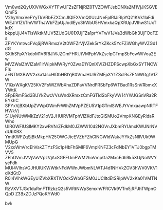 Vm0wd2QyUXlVWGxXYTFwUFZsZFNjRlZ0TVZOWFJsbDNXa2M1VjJKSGVEQmFS
V2hyVmxVeFYyTkVRbFZXCmJIQlFXVmQ0UzJNeFpIRlJiRlpYQ21KVk1IaFdi
WEJIV1ZkTmVWTnJWbFZpUjJodlEyc3hWbU5HVmxkaQpXRUpJVlhwS1UxTkdX
bkppUjJ4VFlsWktkMUV5ZUdGU01XUjFZa1prYVFwV1JVa3dWbGh3UjFOdFZs
ZFYKYmtwcFVqSjRWRmxzV2t0WFZrVjVZek5rYkZKck5YcFZiWGhyWVZGd1dG
SXlhSFpXYkdoM1V6RlJlVlJZCmFHRUtVMFphVkZsclpGTmpSbFowWlVoa2Ew
MVZWalZhVlZaM1lrWlpkMWRyY0ZwaE1YQnlXVlZHZDFScwpXbGxSYTNCWFls
aENTMXBWV2xka1JscHlDbHBIYjB0VmJHUlRZMFpXY1ZSclRsZFNiWGg1V1ZW
V1QxWXgKV25KV2FsWlZWbXhaZDFaVVNrdFRSbFp6WTBad1RsSnVRbmxXYWtK
SFpERmFSd3BUYkZwcVVsWndXRmxzCmFGTldSbFkyVW14YWJGSnVRa2REYkhC
SFYxVjBXbUpZVWpOWmFrWlhZMVpPZEU5V1pGTmlSWEJYVmxaawpNRTFHWkVj
S1UyNUtWMkZzV21oV2JHUlRVMFphVlZKdFJtcGlSMUo2VmpKNGEyRldaRWho
UlRGWFlUSlMKY2xwRVNrZFdkM0JZWW10d2NGVnJXbmRYUmxKWUNrNVdUbXBX
YmtKWFZqSjBkMkpHV25OWGJteEVZbFZhClNGWldWakJYYkZsNllVUk9WMUpG
V2xoWmVrcEhVakZTYzFSc1pHbFhSMlF6VmpKNFZ3cFdNbEY1VTJ0bgpTMVV5
ZEhOVmJVVjVaVVpzVjAxSGFFUmFWM2hoVmpGa2MxcEdhRk5XUjNoWVYyeFdh
MUl4VlhsVGJHUlUKWWtkNFdWWnJWbmNLWTJ4d1NHVkZOV3hWV0VKV1dXdGtO
R0l4VlhkWGEyUlZVbXRXTlVOck5WbGFSM0JUClltdEtSRlpWV2xKa01VMTNW
RzVXVTJGc1duRmFTRzkzQ2s5VlRtNWpSemxhVFRCVk9VTm5jRFJhTWpnOQpD
Z3BxZDJzPQoKYWd0

bvk